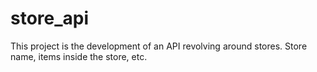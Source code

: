 # store_api

This project is the development of an API revolving around stores. Store name, items inside the store, etc.
